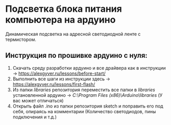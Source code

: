 # Подсветка блока питания компьютера на ардуино

Динамическая подсветка на адресной светодиодной ленте с термистором.

## Инструкция по прошивке ардуино с нуля:

1. Скачать среду разработки ардуино и все драйвера как в инструкции -> https://alexgyver.ru/lessons/before-start/
2. Выполнить все шаги из инструкции здесь -> https://alexgyver.ru/lessons/first-flash/
3. Из папки *libraries* репозитория переместить все папки в *libraries* установленной ардуино -> *C:\Program Files (x86)\Arduino\libraries* (У вас может отличаться)
4. Открыть файл .ino из папки репозитория sketch и поправить его под себя, опираясь на комментарии (Количество светодиодов, пины подключения и т.д.)
